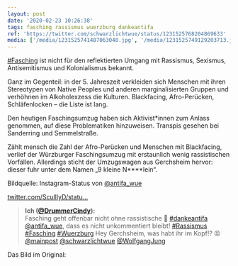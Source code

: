 ```yaml
---
layout: post
date: '2020-02-23 10:26:38'
tags: fasching rassismus wuerzburg dankeantifa
ref: 'https://twitter.com/schwarzlichtwue/status/1231525768204869633'
media: ['/media/1231525741487063040.jpg', '/media/1231525749129203713.jpg', '/media/1231525756406259716.jpg', '/media/1231525765847625728.jpg', '/media/1231953914897059841.jpg', '/media/1231956904945049601.jpg']
---
```

[#Fasching](/t/fasching) ist nicht für den reflektierten Umgang mit Rassismus, Sexismus, Antisemitismus und Kolonialismus bekannt.  

Ganz im Gegenteil: in der 5. Jahreszeit verkleiden sich Menschen mit ihren Stereotypen von Native Peoples und anderen marginalisierten Gruppen und verhöhnen im Alkoholexzess die Kulturen. Blackfacing, Afro-Perücken, Schläfenlocken – die Liste ist lang. 

Den heutigen Faschingsumzug haben sich Aktivist\*innen zum Anlass genommen, auf diese Problematiken hinzuweisen. Transpis gesehen bei Sanderring und Semmelstraße. 

Zählt mensch die Zahl der Afro-Perücken und Menschen mit Blackfacing, verlief der  Würzburger Faschingsumzug mit erstaunlich wenig rassistischen Vorfällen. Allerdings sticht der Umzugswagen aus Gerchsheim hervor: dieser fuhr unter dem Namen „9 kleine N\*\*\*\*lein“. 

Bildquelle: Instagram-Status von [@antifa_wue](https://twitter.com/antifa_wue)

[twitter.com/SculllyD/statu…](https://twitter.com/SculllyD/status/1231676747411861505?s=19)
> <b>Ich ([@DrummerCindy](https://twitter.com/DrummerCindy)):</b>  
>Fasching geht offenbar nicht ohne rassistische 💩 [#dankeantifa](/t/dankeantifa) [@antifa_wue](https://twitter.com/antifa_wue), dass es nicht unkommentiert bleibt! [#Rassismus](/t/rassismus) [#Fasching](/t/fasching) [#Wuerzburg](/t/wuerzburg) Hey Gerchsheim, was habt ihr im Kopf!? 😡 [@mainpost](https://twitter.com/mainpost) [@schwarzlichtwue](https://twitter.com/schwarzlichtwue) [@WolfgangJung](https://twitter.com/WolfgangJung)   



Das Bild im Original: 